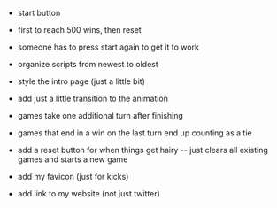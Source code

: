 
- start button
- first to reach 500 wins, then reset
- someone has to press start again to get it to work
- organize scripts from newest to oldest

- style the intro page (just a little bit)

- add just a little transition to the animation

- games take one additional turn after finishing
- games that end in a win on the last turn end up counting as a tie
- add a reset button for when things get hairy
-- just clears all existing games and starts a new game

- add my favicon (just for kicks)
- add link to my website (not just twitter)
